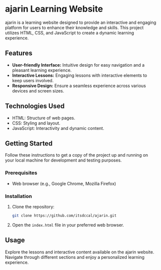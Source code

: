 # ajarin Learning Website

ajarin is a learning website designed to provide an interactive and engaging platform for users to enhance their knowledge and skills. This project utilizes HTML, CSS, and JavaScript to create a dynamic learning experience.

## Features

- **User-friendly Interface:** Intuitive design for easy navigation and a pleasant learning experience.
- **Interactive Lessons:** Engaging lessons with interactive elements to keep users involved.
- **Responsive Design:** Ensure a seamless experience across various devices and screen sizes.

## Technologies Used

- HTML: Structure of web pages.
- CSS: Styling and layout.
- JavaScript: Interactivity and dynamic content.

## Getting Started

Follow these instructions to get a copy of the project up and running on your local machine for development and testing purposes.

### Prerequisites

- Web browser (e.g., Google Chrome, Mozilla Firefox)

### Installation

1. Clone the repository:

    ```bash
    git clone https://github.com/itsdccal/ajarin.git
    ```

2. Open the `index.html` file in your preferred web browser.

## Usage

Explore the lessons and interactive content available on the ajarin website. Navigate through different sections and enjoy a personalized learning experience.


